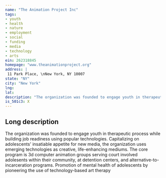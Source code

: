 ```yaml
---
name: "The Animation Project Inc"
tags:
- youth
- health
- nature
- employment
- social
- funding
- media
- technology
- arts
ein: 262318845
homepage: "www.theanimationproject.org"
address: |
 11 Park Place, \nNew York, NY 10007
state: "NY"
city: "New York"
lng: 
lat: 
description: "The organization was founded to engage youth in therapeutic process while building job readiness using popular technologies. Capitalizing on adolescents' insatiable appetite for new media, the organization uses emerging technologies as creative, life-enhancing mediums. The core program is 3d computer animation groups serving court involved adolesents within their community, at detention centers, and alternative-to-incarceration programs. "
is_501c3: X
---
```


## Long description

The organization was founded to engage youth in therapeutic process while building job readiness using popular technologies. Capitalizing on adolescents' insatiable appetite for new media, the organization uses emerging technologies as creative, life-enhancing mediums. The core program is 3d computer animation groups serving court involved adolesents within their community, at detention centers, and alternative-to-incarceration programs. Promotion of mental health of adolescents by pioneering the use of technology-based art therapy
